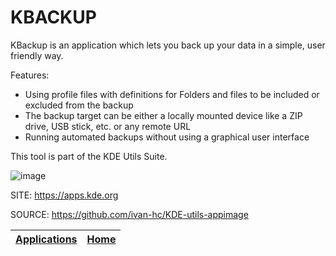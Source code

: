 # KBACKUP

 KBackup is an application which lets you back up your data in a simple,
 user friendly way.
 
 Features:
 
 - Using profile files with definitions for Folders and files to be included or excluded from the backup
 - The backup target can be either a locally mounted device like a ZIP drive, USB stick, etc. or any remote URL
 - Running automated backups without using a graphical user interface

 This tool is part of the KDE Utils Suite.

 ![image](https://cdn.kde.org/screenshots/kbackup/mainwindow.png)

 SITE: https://apps.kde.org

 SOURCE: https://github.com/ivan-hc/KDE-utils-appimage

 | [Applications](https://portable-linux-apps.github.io/apps.html) | [Home](https://portable-linux-apps.github.io)
 | --- | --- |
